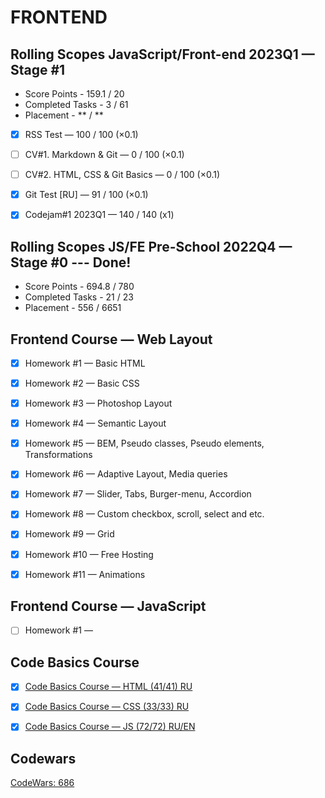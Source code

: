 # FRONTEND
## Rolling Scopes JavaScript/Front-end 2023Q1 — Stage #1
* Score Points - 159.1 / 20
* Completed Tasks - 3 / 61
* Placement - ** / **

- [x] RSS Test — 100 / 100 (×0.1)
- [ ]	CV#1. Markdown & Git — 0 / 100 (×0.1)
- [ ]	CV#2. HTML, CSS & Git Basics — 0 / 100 (×0.1)
- [x]	Git Test [RU] — 91 / 100 (×0.1)
- [x] Codejam#1 2023Q1 — 140 / 140 (x1)


## Rolling Scopes JS/FE Pre-School 2022Q4 — Stage #0 --- Done!
* Score Points - 694.8 / 780
* Completed Tasks - 21 / 23
* Placement - 556 / 6651


## Frontend Course — Web Layout

- [x] Homework #1 — Basic HTML
- [x] Homework #2 — Basic CSS
- [x] Homework #3 — Photoshop Layout
- [x] Homework #4 — Semantic Layout
- [x] Homework #5 — BEM, Pseudo classes, Pseudo elements,
Transformations
- [x] Homework #6 — Adaptive Layout, Media queries
- [x] Homework #7 — Slider, Tabs, Burger-menu, Accordion
- [x] Homework #8 — Custom checkbox, scroll, select and etc.
- [x] Homework #9 — Grid
- [x] Homework #10 — Free Hosting
- [x] Homework #11 — Animations


## Frontend Course — JavaScript

- [ ] Homework #1 — 


## Code Basics Course

- [x] [Code Basics Course — HTML (41/41) RU](https://code-basics.com/ru/languages/html)

- [x] [Code Basics Course — CSS (33/33) RU](https://code-basics.com/ru/languages/css)

- [x] [Code Basics Course — JS (72/72) RU/EN](https://code-basics.com/languages/javascript)

## Codewars

[CodeWars: 686](https://www.codewars.com/users/rsschool_7b238261a8cc7bc1)
